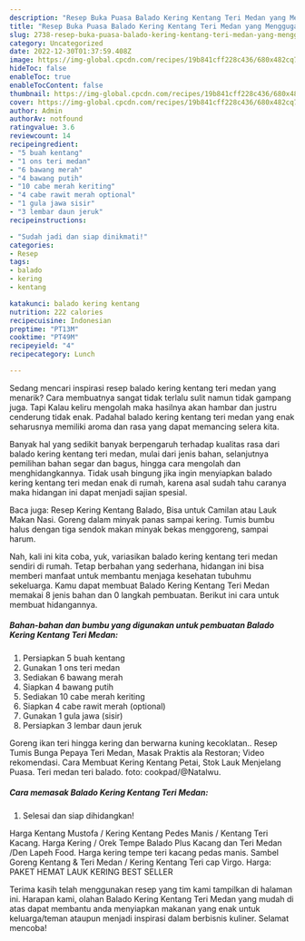 ```yaml
---
description: "Resep Buka Puasa Balado Kering Kentang Teri Medan yang Menggugah Selera"
title: "Resep Buka Puasa Balado Kering Kentang Teri Medan yang Menggugah Selera"
slug: 2738-resep-buka-puasa-balado-kering-kentang-teri-medan-yang-menggugah-selera
category: Uncategorized
date: 2022-12-30T01:37:59.408Z
image: https://img-global.cpcdn.com/recipes/19b841cff228c436/680x482cq70/balado-kering-kentang-teri-medan-foto-resep-utama.jpg
hideToc: false
enableToc: true
enableTocContent: false
thumbnail: https://img-global.cpcdn.com/recipes/19b841cff228c436/680x482cq70/balado-kering-kentang-teri-medan-foto-resep-utama.jpg
cover: https://img-global.cpcdn.com/recipes/19b841cff228c436/680x482cq70/balado-kering-kentang-teri-medan-foto-resep-utama.jpg
author: Admin
authorAv: notfound
ratingvalue: 3.6
reviewcount: 14
recipeingredient:
- "5 buah kentang"
- "1 ons teri medan"
- "6 bawang merah"
- "4 bawang putih"
- "10 cabe merah keriting"
- "4 cabe rawit merah optional"
- "1 gula jawa sisir"
- "3 lembar daun jeruk"
recipeinstructions:

- "Sudah jadi dan siap dinikmati!"
categories:
- Resep
tags:
- balado
- kering
- kentang

katakunci: balado kering kentang 
nutrition: 222 calories
recipecuisine: Indonesian
preptime: "PT13M"
cooktime: "PT49M"
recipeyield: "4"
recipecategory: Lunch

---
```



Sedang mencari inspirasi resep balado kering kentang teri medan yang menarik? Cara membuatnya sangat tidak terlalu sulit namun tidak gampang juga. Tapi Kalau keliru mengolah maka hasilnya akan hambar dan justru cenderung tidak enak. Padahal balado kering kentang teri medan yang enak seharusnya memiliki aroma dan rasa yang dapat memancing selera kita.


Banyak hal yang sedikit banyak berpengaruh terhadap kualitas rasa dari balado kering kentang teri medan, mulai dari jenis bahan, selanjutnya pemilihan bahan segar dan bagus, hingga cara mengolah dan menghidangkannya. Tidak usah bingung jika ingin menyiapkan balado kering kentang teri medan enak di rumah, karena asal sudah tahu caranya maka hidangan ini dapat menjadi sajian spesial.

Baca juga: Resep Kering Kentang Balado, Bisa untuk Camilan atau Lauk Makan Nasi. Goreng dalam minyak panas sampai kering. Tumis bumbu halus dengan tiga sendok makan minyak bekas menggoreng, sampai harum.


Nah, kali ini kita coba, yuk, variasikan balado kering kentang teri medan sendiri di rumah. Tetap berbahan yang sederhana, hidangan ini bisa memberi manfaat untuk membantu menjaga kesehatan tubuhmu sekeluarga. Kamu dapat membuat Balado Kering Kentang Teri Medan memakai 8 jenis bahan dan 0 langkah pembuatan. Berikut ini cara untuk membuat hidangannya.

<!--inarticleads1-->

##### Bahan-bahan dan bumbu yang digunakan untuk pembuatan Balado Kering Kentang Teri Medan:

1. Persiapkan 5 buah kentang
1. Gunakan 1 ons teri medan
1. Sediakan 6 bawang merah
1. Siapkan 4 bawang putih
1. Sediakan 10 cabe merah keriting
1. Siapkan 4 cabe rawit merah (optional)
1. Gunakan 1 gula jawa (sisir)
1. Persiapkan 3 lembar daun jeruk


Goreng ikan teri hingga kering dan berwarna kuning kecoklatan.. Resep Tumis Bunga Pepaya Teri Medan, Masak Praktis ala Restoran; Video rekomendasi. Cara Membuat Kering Kentang Petai, Stok Lauk Menjelang Puasa. Teri medan teri balado. foto: cookpad/@Natalwu. 

<!--inarticleads2-->

##### Cara memasak Balado Kering Kentang Teri Medan:


1. Selesai dan siap dihidangkan!

Harga Kentang Mustofa / Kering Kentang Pedes Manis / Kentang Teri Kacang. Harga Kering / Orek Tempe Balado Plus Kacang dan Teri Medan /Den Lapeh Food. Harga kering tempe teri kacang pedas manis. Sambel Goreng Kentang &amp; Teri Medan / Kering Kentang Teri cap Virgo. Harga: PAKET HEMAT LAUK KERING BEST SELLER 

Terima kasih telah menggunakan resep yang tim kami tampilkan di halaman ini. Harapan kami, olahan Balado Kering Kentang Teri Medan yang mudah di atas dapat membantu anda menyiapkan makanan yang enak untuk keluarga/teman ataupun menjadi inspirasi dalam berbisnis kuliner. Selamat mencoba!
